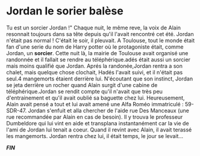 # Jordan le sorier balèse

Tu est un sorcier Jordan !" Chaque nuit, le même reve, la voix de Alain resonnait toujours dans sa tête depuis qu'il l'avait rencontré cet été. Jordan n'était pas normal ! C'était le soir, il pleuvait. A Toulouse, tout le monde était fan d'une serie du nom de Harry potter où le protagoniste était, comme Jordan, un **sorcier**. Cette nuit là, la mairie de Toulouse avait organisé une randonnée et il fallait se rendre au téléphérique.adés était aussi un sorcier mais moins qualifié que Jordan. Aprés la randonée,Jordan rentra a son chalet, mais quelque chose clochait, Hadés l'avait suivi, et il n'était pas seul.4 mangemorts étaient derrière lui. N'écoutant que son instinct, Jordan se jeta derrière un rocher quand Alain surgit d'une cabine de téléphérique.Jordan se rendit compte qu'il n'avait que très peu d'entrainement et qu'il avait oublié sa baguette chez lui. Heureusement, Alain avait pensé a tout et lui avait amené une Alfa Roméo immatriculé : 59-SDR-47. Jordan s'enfuit et alla chercher de l'aide rue Des Manceaux (une rue recommandée par Alain en cas de besoin). Il y trouva le professeur Dumbeldore qui lui vint en aide et transplana instantanément car la vie de l'ami de Jordan lui tenait a coeur. Quand il revint avec Alain, il avait terassé les mangemorts. Jordan rentra chez lui, il était temps, le jour se levait...

***FIN***

